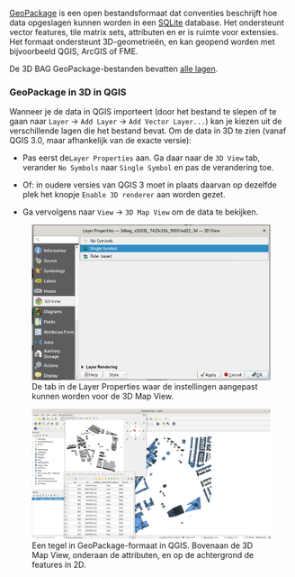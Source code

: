 

<a href=https://www.geopackage.org/>GeoPackage</a> is een open bestandsformaat dat conventies beschrijft hoe data opgeslagen kunnen worden in een <a href=https://www.sqlite.org/index.html>SQLite</a> database. Het ondersteunt vector features, tile matrix sets, attributen en er is ruimte voor extensies. Het formaat ondersteunt 3D-geometrieën, en kan geopend worden met bijvoorbeeld QGIS, ArcGIS of FME.

De 3D BAG GeoPackage-bestanden bevatten [alle lagen](../../schema/layers/#data-layers).

### GeoPackage in 3D in QGIS

Wanneer je de data in QGIS importeert (door het bestand te slepen of te gaan naar `Layer` -> `Add Layer` -> `Add Vector Layer...`) kan je kiezen uit de verschillende lagen die het bestand bevat. Om de data in 3D te zien (vanaf QGIS 3.0, maar afhankelijk van de exacte versie):

- Pas eerst de`Layer Properties` aan. Ga daar naar de `3D View` tab, verander `No Symbols` naar `Single Symbol` en pas de verandering toe.
- Of: in oudere versies van QGIS 3 moet in plaats daarvan op dezelfde plek het knopje `Enable 3D renderer` aan worden gezet. 

- Ga vervolgens naar `View` -> `3D Map View` om de data te bekijken.

<figure>
  <img src="../../../images_common/gpkg.jpg" />
  <figcaption>De tab in de Layer Properties waar de instellingen aangepast kunnen worden voor de 3D Map View.</figcaption>
</figure>

<figure>
  <img src="../../../images_common/gpkg2.jpg" />
  <figcaption>Een tegel in GeoPackage-formaat in QGIS. Bovenaan de 3D Map View, onderaan de attributen, en op de achtergrond de features in 2D.</figcaption>
</figure>

